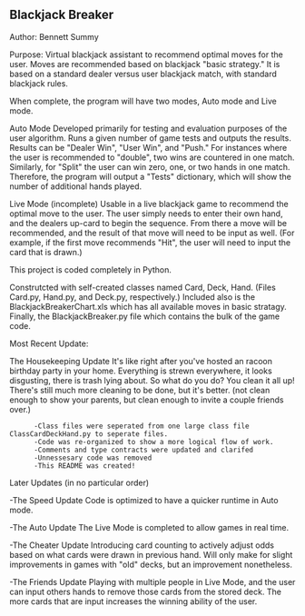 Blackjack Breaker
---
Author: Bennett Summy


Purpose: 
Virtual blackjack assistant to recommend optimal moves for the user. Moves are recommended based on blackjack "basic strategy." It is based on a standard
dealer versus user blackjack match, with standard blackjack rules.


When complete, the program will have two modes, Auto mode and Live mode.

Auto Mode
  Developed primarily for testing and evaluation purposes of the user algorithm. Runs a given number of game tests and outputs the results. Results can be
  "Dealer Win", "User Win", and "Push." For instances where the user is recommended to "double", two wins are countered in one match. Similarly, for "Split"
  the user can win zero, one, or two hands in one match. Therefore, the program will output a "Tests" dictionary, which will show the number of additional hands
  played.
  
Live Mode (incomplete)
  Usable in a live blackjack game to recommend the optimal move to the user. The user simply needs to enter their own hand, and the dealers up-card to begin 
  the sequence. From there a move will be recommended, and the result of that move will need to be input as well. (For example, if the first move recommends
  "Hit", the user will need to input the card that is drawn.)


This project is coded completely in Python.

Construtcted with self-created classes named Card, Deck, Hand. (Files Card.py, Hand.py, and Deck.py, respectively.) 
Included also is the BlackjackBreakerChart.xls which has all available moves in basic stratagy.
Finally, the BlackjackBreaker.py file which contains the bulk of the game code.


Most Recent Update:

  The Housekeeping Update
      It's like right after you've hosted an racoon birthday party in your home. Everything is strewn everywhere, it looks disgusting, 
      there is trash lying about. So what do you do? You clean it all up! There's still much more cleaning to be done, but it's better. (not clean enough
      to show your parents, but clean enough to invite a couple friends over.)
      
          -Class files were seperated from one large class file ClassCardDeckHand.py to seperate files.
          -Code was re-organized to show a more logical flow of work.
          -Comments and type contracts were updated and clarifed
          -Unnessesary code was removed
          -This README was created!


Later Updates (in no particular order)

  -The Speed Update
     Code is optimized to have a quicker runtime in Auto mode. 
     
  -The Auto Update
     The Live Mode is completed to allow games in real time. 
     
  -The Cheater Update
     Introducing card counting to actively adjust odds based on what cards were drawn in previous hand. Will only make for slight improvements 
     in games with "old" decks, but an improvement nonetheless.
     
  -The Friends Update
     Playing with multiple people in Live Mode, and the user can input others hands to remove those cards from the stored deck. The more cards
     that are input increases the winning ability of the user.

